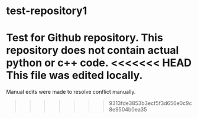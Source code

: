# test-repository1
Test for Github repository. This repository does not contain actual python or c++ code.
<<<<<<< HEAD
This file was edited locally.
=======

Manual edits were made to resolve conflict manually.
>>>>>>> 9313fde3853b3ecf5f3d656e0c9c8e9504b0ea35
